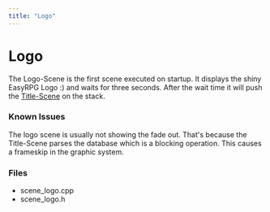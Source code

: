 ```yaml
---
title: "Logo"
---
```

# Logo

The Logo-Scene is the first scene executed on startup. It displays the shiny EasyRPG Logo :) and waits for three seconds. After the wait time it will push the [Title-Scene](/development/player/scenes/title) on the stack.

### Known Issues

The logo scene is usually not showing the fade out. That's because the Title-Scene parses the database which is a blocking operation. This causes a frameskip in the graphic system.

### Files

-   scene_logo.cpp
-   scene_logo.h
